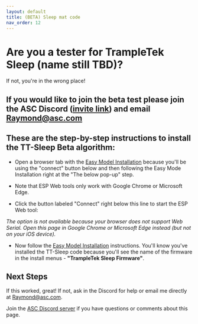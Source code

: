 ```yaml
---
layout: default
title: (BETA) Sleep mat code
nav_order: 12
---
```


# Are you a tester for TrampleTek Sleep (name still TBD)?
If not, you're in the wrong place!

## If you would like to join the beta test please join the ASC Discord ([invite link](https://discord.gg/cB9P6NmYJg)) and email Raymond@asc.com

## These are the step-by-step instructions to install the TT-Sleep Beta algorithm:

- Open a browser tab with the [Easy Model Installation](https://ascmats.github.io/EasyModeInstall.html) because you'll be using the "connect" button below and then following the Easy Mode Installation right at the "The below pop-up" step.

- Note that ESP Web tools only work with Google Chrome or Microsoft Edge.

- Click the button labeled "Connect" right below this line to start the ESP Web tool:
<esp-web-install-button manifest="https://raw.githubusercontent.com/ASCKing9/TrampleTek-Blue-code/refs/heads/main/TrampleTek_Debug/SleepMatBeta/TrampleTek_Sleep.json" install-supported="">
        <i slot="unsupported">
          The option is not available because your browser does not support Web
          Serial. Open this page in Google Chrome or Microsoft Edge instead<span class="not-supported-i hidden">
            (but not on your iOS device)</span>.
        </i>
</esp-web-install-button>

- Now follow the [Easy Model Installation](https://ascmats.github.io/EasyModeInstall.html) instructions. You'll know you've installed the TT-Sleep code because you'll see the name of the firmware in the install menus - **"TrampleTek Sleep Firmware"**.

## Next Steps
If this worked, great! If not, ask in the Discord for help or email me directly at Raymond@asc.com.

Join the [ASC Discord server](https://discord.gg/cB9P6NmYJg) if you have questions or comments about this page.

<script
  type="module"
  src="https://unpkg.com/esp-web-tools@10/dist/web/install-button.js?module"
></script>
